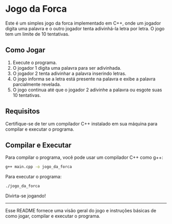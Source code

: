 

# Jogo da Forca

Este é um simples jogo da forca implementado em C++, onde um jogador digita uma palavra e o outro jogador tenta adivinhá-la letra por letra. O jogo tem um limite de 10 tentativas.

## Como Jogar

1. Execute o programa.
2. O jogador 1 digita uma palavra para ser adivinhada.
3. O jogador 2 tenta adivinhar a palavra inserindo letras.
4. O jogo informa se a letra está presente na palavra e exibe a palavra parcialmente revelada.
5. O jogo continua até que o jogador 2 adivinhe a palavra ou esgote suas 10 tentativas.

## Requisitos

Certifique-se de ter um compilador C++ instalado em sua máquina para compilar e executar o programa.

## Compilar e Executar

Para compilar o programa, você pode usar um compilador C++ como g++:

```bash
g++ main.cpp -o jogo_da_forca
```

Para executar o programa:

```bash
./jogo_da_forca
```

Divirta-se jogando!

---

Esse README fornece uma visão geral do jogo e instruções básicas de como jogar, compilar e executar o programa.
